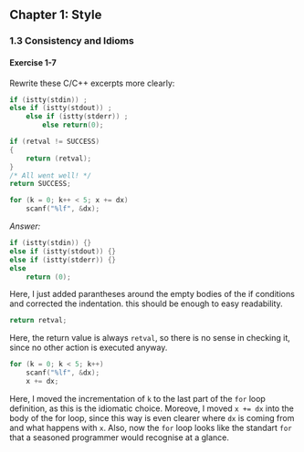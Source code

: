 ## Chapter 1: Style

### 1.3 Consistency and Idioms

#### Exercise 1-7
Rewrite these C/C++ excerpts more clearly:
```c
if (istty(stdin)) ;
else if (istty(stdout)) ;
    else if (istty(stderr)) ;
        else return(0);
```
```c
if (retval != SUCCESS)
{
    return (retval);
}
/* All went well! */
return SUCCESS;
```
```c
for (k = 0; k++ < 5; x += dx)
    scanf("%lf", &dx);
```
*Answer:*
```c
if (istty(stdin)) {}
else if (istty(stdout)) {}
else if (istty(stderr)) {}
else 
    return (0);
```
Here, I just added parantheses around the empty bodies of the if conditions and corrected the indentation. this should be enough to easy readability.
```c
return retval;
```
Here, the return value is always `retval`, so there is no sense in checking it, since no other action is executed anyway.
```c
for (k = 0; k < 5; k++)
    scanf("%lf", &dx);
    x += dx;
```
Here, I moved the incrementation of `k` to the last part of the `for` loop definition, as this is the idiomatic choice.
Moreove, I moved `x += dx` into the body of the for loop, since this way is even clearer where `dx` is coming from and what happens with `x`. Also, now the `for` loop looks like the standart `for` that a seasoned programmer would recognise at a glance.
